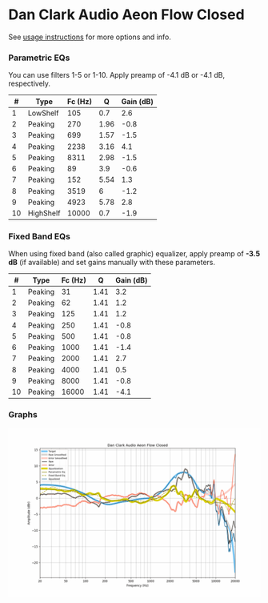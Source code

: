 # Dan Clark Audio Aeon Flow Closed
See [usage instructions](https://github.com/jaakkopasanen/AutoEq#usage) for more options and info.

### Parametric EQs
You can use filters 1-5 or 1-10. Apply preamp of -4.1 dB or -4.1 dB, respectively.

|   # | Type      |   Fc (Hz) |    Q |   Gain (dB) |
|-----|-----------|-----------|------|-------------|
|   1 | LowShelf  |       105 | 0.7  |         2.6 |
|   2 | Peaking   |       270 | 1.96 |        -0.8 |
|   3 | Peaking   |       699 | 1.57 |        -1.5 |
|   4 | Peaking   |      2238 | 3.16 |         4.1 |
|   5 | Peaking   |      8311 | 2.98 |        -1.5 |
|   6 | Peaking   |        89 | 3.9  |        -0.6 |
|   7 | Peaking   |       152 | 5.54 |         1.3 |
|   8 | Peaking   |      3519 | 6    |        -1.2 |
|   9 | Peaking   |      4923 | 5.78 |         2.8 |
|  10 | HighShelf |     10000 | 0.7  |        -1.9 |

### Fixed Band EQs
When using fixed band (also called graphic) equalizer, apply preamp of **-3.5 dB** (if available) and set gains manually with these parameters.

|   # | Type    |   Fc (Hz) |    Q |   Gain (dB) |
|-----|---------|-----------|------|-------------|
|   1 | Peaking |        31 | 1.41 |         3.2 |
|   2 | Peaking |        62 | 1.41 |         1.2 |
|   3 | Peaking |       125 | 1.41 |         1.2 |
|   4 | Peaking |       250 | 1.41 |        -0.8 |
|   5 | Peaking |       500 | 1.41 |        -0.8 |
|   6 | Peaking |      1000 | 1.41 |        -1.4 |
|   7 | Peaking |      2000 | 1.41 |         2.7 |
|   8 | Peaking |      4000 | 1.41 |         0.5 |
|   9 | Peaking |      8000 | 1.41 |        -0.8 |
|  10 | Peaking |     16000 | 1.41 |        -4.1 |

### Graphs
![](./Dan%20Clark%20Audio%20Aeon%20Flow%20Closed.png)
